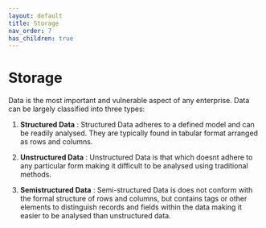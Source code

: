 ```yaml
---
layout: default
title: Storage
nav_order: 7
has_children: true
---
```


# Storage

 Data is the most important and vulnerable aspect of any enterprise. Data can be largely classified into three types:

 1. **Structured Data** : Structured Data adheres to a defined model and can be readily analysed. They are typically found in tabular format arranged as rows and columns. 

 2. **Unstructured Data** : Unstructured Data is that which doesnt adhere to any particular form making it difficult to be analysed using traditional methods.

 3. **Semistructured Data** : Semi-structured Data is does not conform with the formal structure of rows and columns, but contains tags or other elements to distinguish records and fields within the data making it easier to be analysed than unstructured data.